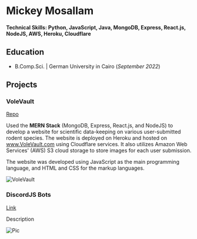# Mickey Mosallam

#### Technical Skills: Python, JavaScript, Java, MongoDB, Express, React.js, NodeJS, AWS, Heroku, Cloudflare

## Education
- B.Comp.Sci. | German University in Cairo (_September 2022_)

## Projects
### VoleVault
[Repo](https://github.com/mickewhy/VoleVault)

Used the **MERN Stack** (MongoDB, Express, React.js, and NodeJS) to develop a website for scientific data-keeping on various user-submitted rodent species. The website is deployed on Heroku and hosted on www.VoleVault.com using Cloudflare services. It also utilizes Amazon Web Services' (AWS) S3 cloud storage to store images for each user submission.

The website was developed using JavaScript as the main programming language, and HTML and CSS for the markup languages.

![VoleVault](/img/VoleVault.png)

### DiscordJS Bots
[Link](www.google.com)

Description

![Pic](/img/image.png)
